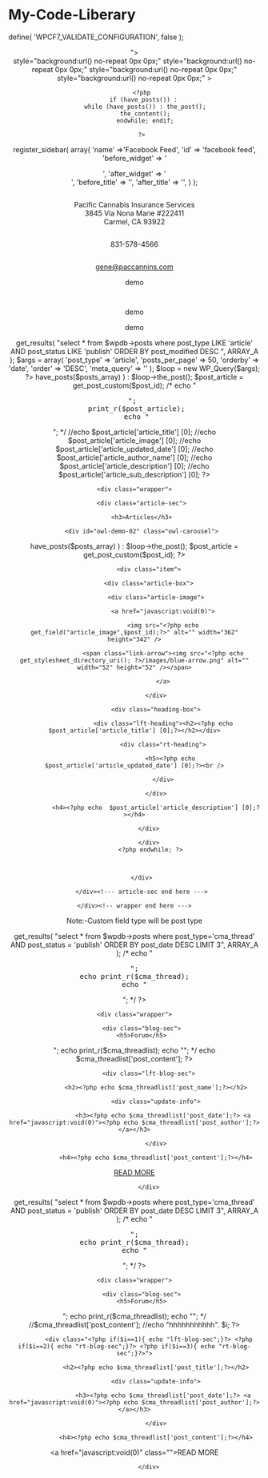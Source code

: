 # My-Code-Liberary
define( 'WPCF7_VALIDATE_CONFIGURATION', false );




<header class="<?php if ( is_page( 9 ) ) { echo "abt-sec"; } if ( is_page( 13 ) ) { echo "service-sec"; } if ( is_page( 11 ) ) { echo "contact"; }?>">

  <header 
  <?php if ( is_page( 9 ) ) { ?> style="background:url(<?php echo the_field('about_header_background_image'); ?>) no-repeat 0px 0px;" <? }  ?>
  <?php if ( is_page( 13 ) ) { ?> style="background:url(<?php echo the_field('service_background_image'); ?>) no-repeat 0px 0px;" <? }  ?>
  <?php if ( is_page( 11 ) ) { ?> style="background:url(<?php echo the_field('contact_background_image'); ?>) no-repeat 0px 0px;" <? }  ?>
  <?php if ( is_page( 4 ) ) { ?> style="background:url(<?php echo the_field('header_background_image'); ?>) no-repeat 0px 0px;" <? }  ?>>

<div style="background-image: url('http://www.mypicx.com/uploadimg/1312875436_05012011_2.png')"></div>






		<?php
         if (have_posts()) :
          while (have_posts()) : the_post();
          the_content();
          endwhile; endif;

        ?>






register_sidebar( array(
		'name' =>'Facebook Feed',
		'id' => 'facebook feed',
		'before_widget' => '<div class="facebook feed">',
		'after_widget' => '</div>',
		'before_title' => '',
		'after_title' => '',
) );

<?php dynamic_sidebar( 'Facebook Feed' ); ?>








<script>
/*Placeholder For Contact Us Form Including Name and Phone Field For reservation Form*/
$("input[name=the-flavour_name]").attr("placeholder", "Name");
$("input[name=the-flavour_email]").attr("placeholder", "Email");
$("input[name=the-flavour_phone]").attr("placeholder", "Phone");
$("textarea[name=the-flavour_comment]").attr("placeholder", "Message");
</script>





 <div class="address-dtl"><span class="address-icon"><img src="http://paccannins.com/wp-content/themes/PacificCannabis/images/location-icon.png" alt=""/></span>
          <p>Pacific Cannabis Insurance  Services<br>
            3845 Via Nona Marie #222411<br>
            Carmel, CA 93922</p>
        </div>
        <div class="address-dtl phone"><span class="address-icon"><img src="http://paccannins.com/wp-content/themes/PacificCannabis/images/phone2.png" alt=""/></span>
          <p class="number">831-578-4566</p>
        </div>
      <div class="address-dtl"><span class="address-icon"><img src="http://paccannins.com/wp-content/uploads/2016/07/img-2.png" alt=""/></span>
          <p><a href="mailto:gene@paccannins.com">gene@paccannins.com</a></p>
        </div>



<p id="demo">demo</p>
<code>
<script>// <![CDATA[
var dayNames = ["Sunday", "Monday", "Tuesday", "Wednesday", "Thursday", "Friday", "Saturday"]; var monthNames = ["January", "February", "March", "April", "May", "June", "July", "August", "September", "October", "November", "December" ]; var d = new Date(); var strDate =d.getDate() + " " + monthNames[d.getMonth()] + " " + d.getFullYear() + ", " +dayNames[d.getDay()]; document.getElementById("demo").innerHTML = strDate;
// ]]></script></code>



<p id="demo">demo</p>
<code><script>// <![CDATA[
var now = new Date(); months = ['Jan','Feb','Mar','Apr','May','Jun','Jul','Aug','Sep','Oct','Nov','Dec']; days = ['Sunday','Monday','Tuesday','Wednesday','Thrusday','Friday','Saturday']; var formattedDate = now.getDate()+" "+months[now.getMonth()]+" "+now.getFullYear()+", "+days[now.getDay()]; document.getElementById("demo").innerHTML = formattedDate;
// ]]></script></code>


 <p id="demo">demo</p>
<code><script>// <![CDATA[
var now = new Date(); var formattedDate = now.getDate()+" "+(now.getMonth()+1)+" "+now.getFullYear(); document.getElementById("demo").innerHTML = formattedDate;
// ]]></script></code>













<?php $results = $wpdb->get_results( "select * from $wpdb->posts where post_type LIKE 'article' AND post_status LIKE 'publish' ORDER BY post_modified DESC ", ARRAY_A );
$args = array(
'post_type' => 'article',
'posts_per_page' => 50,
'orderby' => 'date',
'order' => 'DESC',
'meta_query' => ''
);
$loop = new WP_Query($args); 
 ?>
 <?php while ( $loop->have_posts($posts_array) ) : $loop->the_post();
							$post_article = get_post_custom($post_id); 
/* echo "<pre>"; 
 print_r($post_article);
 echo "</pre>"; */
 //echo $post_article['article_title'] [0];
 //echo $post_article['article_image'] [0];
 //echo $post_article['article_updated_date'] [0];
 //echo $post_article['article_author_name'] [0];
 //echo $post_article['article_description'] [0];
 //echo $post_article['article_sub_description'] [0];
 
							?>
  <?php endwhile; ?>

<div class="article-wrapper">

	<div class="wrapper">

		<div class="article-sec">

        <h3>Articles</h3>

        <div id="owl-demo-02" class="owl-carousel">
 <?php while ( $loop->have_posts($posts_array) ) : $loop->the_post();
							$post_article = get_post_custom($post_id);
							?>
        	<div class="item">

        	<div class="article-box">

            	<div class="article-image">

                	<a href="javascript:void(0)">

                    <img src="<?php echo  get_field("article_image",$post_id);?>" alt="" width="362" height="342" />

                    <span class="link-arrow"><img src="<?php echo get_stylesheet_directory_uri(); ?>/images/blue-arrow.png" alt="" width="52" height="52" /></span>

                    </a>

                </div>

                <div class="heading-box">

                	<div class="lft-heading"><h2><?php echo  $post_article['article_title'] [0];?></h2></div>

                    <div class="rt-heading">

                    	<h5><?php echo  $post_article['article_updated_date'] [0];?><br />

  

<a href="javascript:void(0)"><?php echo  $post_article['article_author_name'] [0];?></a></h5>

                    </div>

                </div>

                <h4><?php echo  $post_article['article_description'] [0];?></h4>

<p><?php echo  $post_article['article_sub_description'] [0];?></p>

            	

            </div>

            </div>
			 <?php endwhile; ?>



        </div>

        </div><!--- article-sec end here --->

    </div><!-- wrapper end here --->

</div><!-- article-wrapper end here --->


Note:-Custom field type will be post type















<!------------------------------------------------------------------------->


<?php $cma_thread = $wpdb->get_results( "select * from $wpdb->posts where post_type='cma_thread' AND post_status = 'publish' ORDER BY post_date DESC LIMIT 3", ARRAY_A );
/* echo "<pre>";
echo print_r($cma_thread);
echo "</pre>"; */
?>

<div class="blog-wrapper">

	<div class="wrapper">

		<div class="blog-sec">
		<h5>Forum</h5>
<?php foreach($cma_thread as $cma_threadlist) { 
/* echo "<pre>";
echo print_r($cma_threadlist);
echo "</pre>"; */
echo $cma_threadlist['post_content'];
?>

			<div class="lft-blog-sec">

				<h2><?php echo $cma_threadlist['post_name'];?></h2>

                <div class="update-info">

                	<h3><?php echo $cma_threadlist['post_date'];?> <a href="javascript:void(0)"><?php echo $cma_threadlist['post_author'];?></a></h3>

                </div>

                <h4><?php echo $cma_threadlist['post_content'];?></h4>

<a href="javascript:void(0)" class="readmore-btn">READ MORE</a>

            </div>
<?php } ?>




















<?php $cma_thread = $wpdb->get_results( "select * from $wpdb->posts where post_type='cma_thread' AND post_status = 'publish' ORDER BY post_date DESC LIMIT 3", ARRAY_A );
/* echo "<pre>";
echo print_r($cma_thread);
echo "</pre>"; */
?>

<div class="blog-wrapper">

	<div class="wrapper">

		<div class="blog-sec">
		<h5>Forum</h5>
<?php
$i = 1;
 foreach($cma_thread as $cma_threadlist) { 
/* echo "<pre>";
echo print_r($cma_threadlist);
echo "</pre>"; */
//$cma_threadlist['post_content'];
//echo "hhhhhhhhhhh". $i;
?>


			<div class="<?php if($i==1){ echo "lft-blog-sec";}?> <?php if($i==2){ echo "rt-blog-sec";}?> <?php if($i==3){ echo "rt-blog-sec";}?>">

				<h2><?php echo $cma_threadlist['post_title'];?></h2>

                <div class="update-info">

                	<h3><?php echo $cma_threadlist['post_date'];?> <a href="javascript:void(0)"><?php echo $cma_threadlist['post_author'];?></a></h3>

                </div>

                <h4><?php echo $cma_threadlist['post_content'];?></h4>

<a href="javascript:void(0)" class="<?php if($i==1){ echo "readmore-btn";}?>">READ MORE</a>

            </div>
<?php $i++; } ?>




<!------------------------------------------------------------------------->
